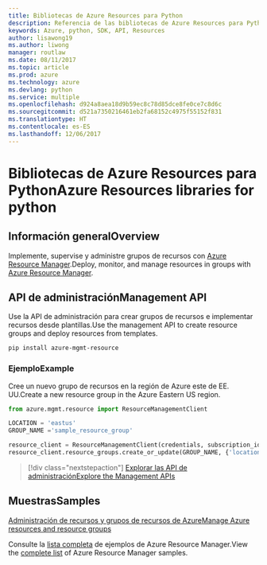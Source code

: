 ```yaml
---
title: Bibliotecas de Azure Resources para Python
description: Referencia de las bibliotecas de Azure Resources para Python
keywords: Azure, python, SDK, API, Resources
author: lisawong19
ms.author: liwong
manager: routlaw
ms.date: 08/11/2017
ms.topic: article
ms.prod: azure
ms.technology: azure
ms.devlang: python
ms.service: multiple
ms.openlocfilehash: d924a8aea18d9b59ec8c78d85dce8fe0ce7c8d6c
ms.sourcegitcommit: d521a7350216461eb2fa68152c4975f55152f831
ms.translationtype: HT
ms.contentlocale: es-ES
ms.lasthandoff: 12/06/2017
---
```

# <a name="azure-resources-libraries-for-python"></a><span data-ttu-id="ee3e1-104">Bibliotecas de Azure Resources para Python</span><span class="sxs-lookup"><span data-stu-id="ee3e1-104">Azure Resources libraries for python</span></span>

## <a name="overview"></a><span data-ttu-id="ee3e1-105">Información general</span><span class="sxs-lookup"><span data-stu-id="ee3e1-105">Overview</span></span> 
<span data-ttu-id="ee3e1-106">Implemente, supervise y administre grupos de recursos con [Azure Resource Manager](https://docs.microsoft.com/en-us/azure/azure-resource-manager/resource-group-overview).</span><span class="sxs-lookup"><span data-stu-id="ee3e1-106">Deploy, monitor, and manage resources in groups with [Azure Resource Manager](https://docs.microsoft.com/en-us/azure/azure-resource-manager/resource-group-overview).</span></span>

## <a name="management-api"></a><span data-ttu-id="ee3e1-107">API de administración</span><span class="sxs-lookup"><span data-stu-id="ee3e1-107">Management API</span></span>
<span data-ttu-id="ee3e1-108">Use la API de administración para crear grupos de recursos e implementar recursos desde plantillas.</span><span class="sxs-lookup"><span data-stu-id="ee3e1-108">Use the management API to create resource groups and deploy resources from templates.</span></span>

```bash
pip install azure-mgmt-resource
```
### <a name="example"></a><span data-ttu-id="ee3e1-109">Ejemplo</span><span class="sxs-lookup"><span data-stu-id="ee3e1-109">Example</span></span> 
<span data-ttu-id="ee3e1-110">Cree un nuevo grupo de recursos en la región de Azure este de EE. UU.</span><span class="sxs-lookup"><span data-stu-id="ee3e1-110">Create a new resource group in the Azure Eastern US region.</span></span>

```python
from azure.mgmt.resource import ResourceManagementClient

LOCATION = 'eastus'
GROUP_NAME ='sample_resource_group'

resource_client = ResourceManagementClient(credentials, subscription_id)
resource_client.resource_groups.create_or_update(GROUP_NAME, {'location': LOCATION})
```

> [!div class="nextstepaction"]
> [<span data-ttu-id="ee3e1-111">Explorar las API de administración</span><span class="sxs-lookup"><span data-stu-id="ee3e1-111">Explore the Management APIs</span></span>](/python/api/overview/azure/azure.mgmt.resource)

## <a name="samples"></a><span data-ttu-id="ee3e1-112">Muestras</span><span class="sxs-lookup"><span data-stu-id="ee3e1-112">Samples</span></span>
[<span data-ttu-id="ee3e1-113">Administración de recursos y grupos de recursos de Azure</span><span class="sxs-lookup"><span data-stu-id="ee3e1-113">Manage Azure resources and resource groups</span></span>](https://github.com/Azure-Samples/resource-manager-python-resources-and-groups)

<span data-ttu-id="ee3e1-114">Consulte la [lista completa](https://azure.microsoft.com/resources/samples/?platform=python&term=resource) de ejemplos de Azure Resource Manager.</span><span class="sxs-lookup"><span data-stu-id="ee3e1-114">View the [complete list](https://azure.microsoft.com/resources/samples/?platform=python&term=resource) of Azure Resource Manager samples.</span></span>
